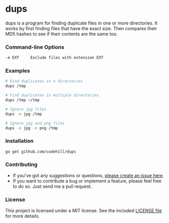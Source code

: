 # dups
dups is a program for finding duplicate files in one or more directories. It works by first finding files that have the exact size. Then compares their MD5 hashes to see if their contents are the same too.

### Command-line Options
```bash
-e EXT     Exclude files with extension EXT 
```

### Examples
```bash
# Find duplicates in a directories
dups /tmp

# Find duplicates in multiple directories
dups /tmp ~/tmp

# Ignore jpg files
dups -e jpg /tmp

# Ignore jpg and png files
dups -e jpg -e png /tmp
```

### Installation
```
go get github.com/codehill/dups
```

### Contributing
* If you've got any suggestions or questions, [please create an issue here](https://github.com/codehill/dups/issues).
* If you want to contribute a bug or implement a feature, please feel free to do so. Just send me a pull request.

### License
This project is licensed under a MIT license. See the included [LICENSE file](LICENSE) for more details.

